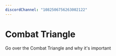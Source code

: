 ```yaml
---
discordChannel: "1082506756263002122"
---
```


# Combat Triangle
Go over the Combat Triangle and why it's important